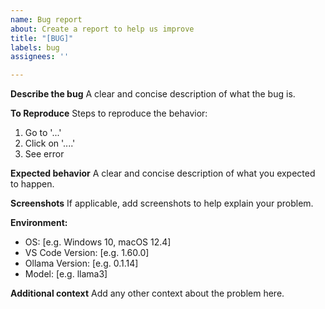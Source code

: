 ```yaml
---
name: Bug report
about: Create a report to help us improve
title: "[BUG]"
labels: bug
assignees: ''

---
```


**Describe the bug**
A clear and concise description of what the bug is.

**To Reproduce**
Steps to reproduce the behavior:
1. Go to '...'
2. Click on '....'
3. See error

**Expected behavior**
A clear and concise description of what you expected to happen.

**Screenshots**
If applicable, add screenshots to help explain your problem.

**Environment:**
 - OS: [e.g. Windows 10, macOS 12.4]
 - VS Code Version: [e.g. 1.60.0]
 - Ollama Version: [e.g. 0.1.14]
 - Model: [e.g. llama3]

**Additional context**
Add any other context about the problem here. 